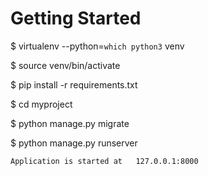 

# Getting Started

$ virtualenv --python=`which python3` venv

$ source venv/bin/activate

$ pip install -r requirements.txt

$ cd myproject

$ python manage.py migrate

$ python manage.py runserver

```
Application is started at   127.0.0.1:8000
```

